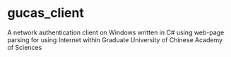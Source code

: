 # gucas_client
A network authentication client on Windows written in C# using web-page parsing for using Internet within Graduate University of Chinese Academy of Sciences
